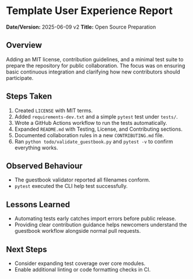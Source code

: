 # Template User Experience Report

**Date/Version:** 2025-06-09 v2
**Title:** Open Source Preparation

## Overview
Adding an MIT license, contribution guidelines, and a minimal test suite to
prepare the repository for public collaboration. The focus was on ensuring basic
continuous integration and clarifying how new contributors should participate.

## Steps Taken
1. Created `LICENSE` with MIT terms.
2. Added `requirements-dev.txt` and a simple `pytest` test under `tests/`.
3. Wrote a GitHub Actions workflow to run the tests automatically.
4. Expanded `README.md` with Testing, License, and Contributing sections.
5. Documented collaboration rules in a new `CONTRIBUTING.md` file.
6. Ran `python todo/validate_guestbook.py` and `pytest -v` to confirm everything
   works.

## Observed Behaviour
- The guestbook validator reported all filenames conform.
- `pytest` executed the CLI help test successfully.

## Lessons Learned
- Automating tests early catches import errors before public release.
- Providing clear contribution guidance helps newcomers understand the
  guestbook workflow alongside normal pull requests.

## Next Steps
- Consider expanding test coverage over core modules.
- Enable additional linting or code formatting checks in CI.
